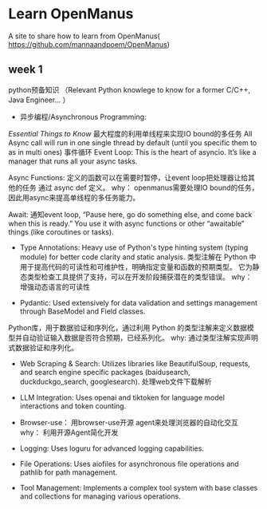 # Learn OpenManus
A site to share how to learn from OpenManus( https://github.com/mannaandpoem/OpenManus)

## week 1

python预备知识 （Relevant Python knowlege to know for a former C/C++, Java Engineer... ）

-  异步编程/Asynchronous Programming: 
  
*Essential Things to Know*
最大程度的利用单线程来实现IO bound的多任务
All Async call will run in one single thread by default (until you specific them to as in multi ones)
事件循环 Event Loop: This is the heart of asyncio. It’s like a manager that runs all your async tasks.

Async Functions:  定义的函数可以在需要时暂停，让event loop把处理器让给其他的任务 通过 async def 定义。 why： openmanus需要处理IO bound的任务，因此用async来提高单线程的多任务能力。 

Await: 通知event loop, “Pause here, go do something else, and come back when this is ready.” You use it with async functions or other “awaitable” things (like coroutines or tasks).

- Type Annotations: Heavy use of Python's type hinting system (typing module) for better code clarity and static analysis.
类型注解在 Python 中用于提高代码的可读性和可维护性，明确指定变量和函数的预期类型。
它为静态类型检查工具提供了支持，可以在开发阶段捕获潜在的类型错误。
why： 增强动态语言的可读性  

- Pydantic: Used extensively for data validation and settings management through BaseModel and Field classes.

Python库，用于数据验证和序列化，通过利用 Python 的类型注解来定义数据模型并自动验证输入数据是否符合预期，已经系列化。
why: 通过类型注解实现声明式数据验证和序列化。

- Web Scraping & Search: Utilizes libraries like BeautifulSoup, requests, and search engine specific packages (baidusearch, duckduckgo_search, googlesearch).
  处理web文件下载解析

- LLM Integration: Uses openai and tiktoken for language model interactions and token counting.

- Browser-use： 用browser-use开源 agent来处理浏览器的自动化交互
why： 利用开源Agent简化开发

- Logging: Uses loguru for advanced logging capabilities.

- File Operations: Uses aiofiles for asynchronous file operations and pathlib for path management.

- Tool Management: Implements a complex tool system with base classes and collections for managing various operations.
